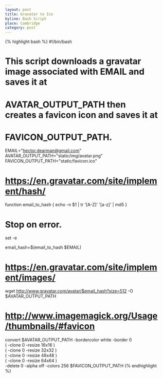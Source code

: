 ```yaml
---
layout: post
title: Gravatar to Ico
byline: Bash Script
place: Cambridge
category: post
---
```

{% highlight bash %}
#!/bin/bash

# This script downloads a gravatar image associated with EMAIL and saves it at
# AVATAR_OUTPUT_PATH then creates a favicon icon and saves it at
# FAVICON_OUTPUT_PATH.

EMAIL="hector.dearman@gmail.com"
AVATAR_OUTPUT_PATH="static/img/avatar.png"
FAVICON_OUTPUT_PATH="static/favicon.ico"

# https://en.gravatar.com/site/implement/hash/
function email_to_hash {
    echo -n $1 | tr '[A-Z]' '[a-z]' | md5
}

# Stop on error.
set -e

email_hash=$(email_to_hash $EMAIL)

# https://en.gravatar.com/site/implement/images/
wget http://www.gravatar.com/avatar/$email_hash?size=512 -O $AVATAR_OUTPUT_PATH

# http://www.imagemagick.org/Usage/thumbnails/#favicon
convert $AVATAR_OUTPUT_PATH -bordercolor white -border 0 \
    \( -clone 0 -resize 16x16 \) \
    \( -clone 0 -resize 32x32 \) \
    \( -clone 0 -resize 48x48 \) \
    \( -clone 0 -resize 64x64 \) \
    -delete 0 -alpha off -colors 256 $FAVICON_OUTPUT_PATH
{% endhighlight %}

